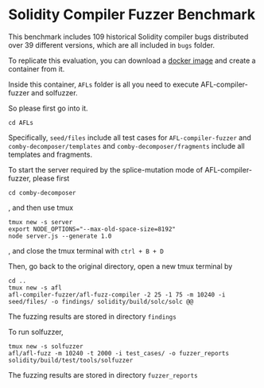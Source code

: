 # Solidity Compiler Fuzzer Benchmark

This benchmark includes 109 historical Solidity compiler bugs distributed over 39 different versions, which are all included in `bugs` folder.

To replicate this evaluation, you can download a [docker image](https://hub.docker.com/repository/docker/mhypony/sol-fuzzer-benchmark/general) and create a container from it.

Inside this container, `AFLs` folder is all you need to execute AFL-compiler-fuzzer and solfuzzer.

So please first go into it.

```
cd AFLs
```

Specifically, `seed/files` include all test cases for `AFL-compiler-fuzzer` and `comby-decomposer/templates` and `comby-decomposer/fragments` include all templates and fragments.

To start the server required by the splice-mutation mode of AFL-compiler-fuzzer, please first

```
cd comby-decomposer
```

, and then use tmux

```
tmux new -s server
export NODE_OPTIONS="--max-old-space-size=8192"
node server.js --generate 1.0
```

, and close the tmux terminal with `ctrl + B + D`

Then, go back to the original directory, open a new tmux terminal by

```
cd ..
tmux new -s afl
afl-compiler-fuzzer/afl-fuzz-compiler -2 25 -1 75 -m 10240 -i seed/files/ -o findings/ solidity/build/solc/solc @@
```

The fuzzing results are stored in directory `findings`

To run solfuzzer,

```
tmux new -s solfuzzer
afl/afl-fuzz -m 10240 -t 2000 -i test_cases/ -o fuzzer_reports solidity/build/test/tools/solfuzzer
```

The fuzzing results are stored in directory `fuzzer_reports`